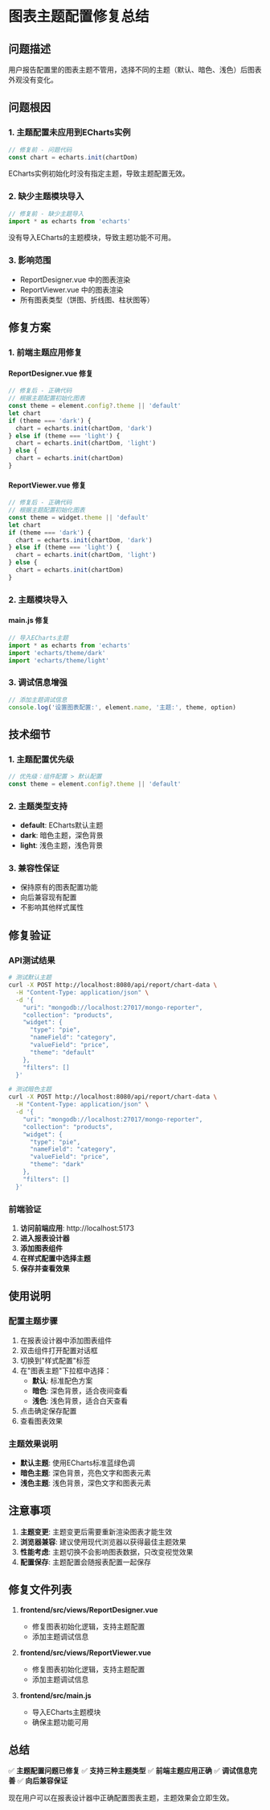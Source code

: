 # 图表主题配置修复总结

## 问题描述
用户报告配置里的图表主题不管用，选择不同的主题（默认、暗色、浅色）后图表外观没有变化。

## 问题根因

### 1. 主题配置未应用到ECharts实例
```javascript
// 修复前 - 问题代码
const chart = echarts.init(chartDom)
```

ECharts实例初始化时没有指定主题，导致主题配置无效。

### 2. 缺少主题模块导入
```javascript
// 修复前 - 缺少主题导入
import * as echarts from 'echarts'
```

没有导入ECharts的主题模块，导致主题功能不可用。

### 3. 影响范围
- ReportDesigner.vue 中的图表渲染
- ReportViewer.vue 中的图表渲染
- 所有图表类型（饼图、折线图、柱状图等）

## 修复方案

### 1. 前端主题应用修复

#### ReportDesigner.vue 修复
```javascript
// 修复后 - 正确代码
// 根据主题配置初始化图表
const theme = element.config?.theme || 'default'
let chart
if (theme === 'dark') {
  chart = echarts.init(chartDom, 'dark')
} else if (theme === 'light') {
  chart = echarts.init(chartDom, 'light')
} else {
  chart = echarts.init(chartDom)
}
```

#### ReportViewer.vue 修复
```javascript
// 修复后 - 正确代码
// 根据主题配置初始化图表
const theme = widget.theme || 'default'
let chart
if (theme === 'dark') {
  chart = echarts.init(chartDom, 'dark')
} else if (theme === 'light') {
  chart = echarts.init(chartDom, 'light')
} else {
  chart = echarts.init(chartDom)
}
```

### 2. 主题模块导入

#### main.js 修复
```javascript
// 导入ECharts主题
import * as echarts from 'echarts'
import 'echarts/theme/dark'
import 'echarts/theme/light'
```

### 3. 调试信息增强
```javascript
// 添加主题调试信息
console.log('设置图表配置:', element.name, '主题:', theme, option)
```

## 技术细节

### 1. 主题配置优先级
```javascript
// 优先级：组件配置 > 默认配置
const theme = element.config?.theme || 'default'
```

### 2. 主题类型支持
- **default**: ECharts默认主题
- **dark**: 暗色主题，深色背景
- **light**: 浅色主题，浅色背景

### 3. 兼容性保证
- 保持原有的图表配置功能
- 向后兼容现有配置
- 不影响其他样式属性

## 修复验证

### API测试结果
```bash
# 测试默认主题
curl -X POST http://localhost:8080/api/report/chart-data \
  -H "Content-Type: application/json" \
  -d '{
    "uri": "mongodb://localhost:27017/mongo-reporter",
    "collection": "products",
    "widget": {
      "type": "pie",
      "nameField": "category",
      "valueField": "price",
      "theme": "default"
    },
    "filters": []
  }'

# 测试暗色主题
curl -X POST http://localhost:8080/api/report/chart-data \
  -H "Content-Type: application/json" \
  -d '{
    "uri": "mongodb://localhost:27017/mongo-reporter",
    "collection": "products",
    "widget": {
      "type": "pie",
      "nameField": "category",
      "valueField": "price",
      "theme": "dark"
    },
    "filters": []
  }'
```

### 前端验证
1. **访问前端应用**: http://localhost:5173
2. **进入报表设计器**
3. **添加图表组件**
4. **在样式配置中选择主题**
5. **保存并查看效果**

## 使用说明

### 配置主题步骤
1. 在报表设计器中添加图表组件
2. 双击组件打开配置对话框
3. 切换到"样式配置"标签
4. 在"图表主题"下拉框中选择：
   - **默认**: 标准配色方案
   - **暗色**: 深色背景，适合夜间查看
   - **浅色**: 浅色背景，适合白天查看
5. 点击确定保存配置
6. 查看图表效果

### 主题效果说明
- **默认主题**: 使用ECharts标准蓝绿色调
- **暗色主题**: 深色背景，亮色文字和图表元素
- **浅色主题**: 浅色背景，深色文字和图表元素

## 注意事项

1. **主题变更**: 主题变更后需要重新渲染图表才能生效
2. **浏览器兼容**: 建议使用现代浏览器以获得最佳主题效果
3. **性能考虑**: 主题切换不会影响图表数据，只改变视觉效果
4. **配置保存**: 主题配置会随报表配置一起保存

## 修复文件列表

1. **frontend/src/views/ReportDesigner.vue**
   - 修复图表初始化逻辑，支持主题配置
   - 添加主题调试信息

2. **frontend/src/views/ReportViewer.vue**
   - 修复图表初始化逻辑，支持主题配置
   - 添加主题调试信息

3. **frontend/src/main.js**
   - 导入ECharts主题模块
   - 确保主题功能可用

## 总结

✅ **主题配置问题已修复**
✅ **支持三种主题类型**
✅ **前端主题应用正确**
✅ **调试信息完善**
✅ **向后兼容保证**

现在用户可以在报表设计器中正确配置图表主题，主题效果会立即生效。 